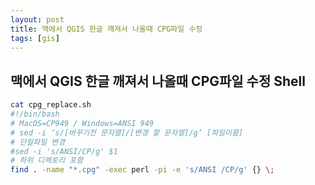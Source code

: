 ```yaml
---
layout: post
title: 맥에서 QGIS 한글 깨져서 나올때 CPG파일 수정
tags: [gis]
---
```


## 맥에서 QGIS 한글 깨져서 나올때  CPG파일 수정 Shell


```sh
cat cpg_replace.sh
#!/bin/bash
# MacOS=CP949 / Windows=ANSI 949
# sed -i ‘s/[바꾸기전 문자열]/[변경 할 문자열]/g’ [파일이름]
# 단일파일 변경
#sed -i 's/ANSI/CP/g' $1
# 하위 디렉토리 포함
find . -name "*.cpg" -exec perl -pi -e 's/ANSI /CP/g' {} \;
```
